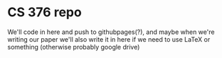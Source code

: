 # CS 376 repo

We'll code in here and push to githubpages(?), and maybe when we're writing 
our paper we'll also write it in here if we need to use LaTeX or something 
(otherwise probably google drive)

